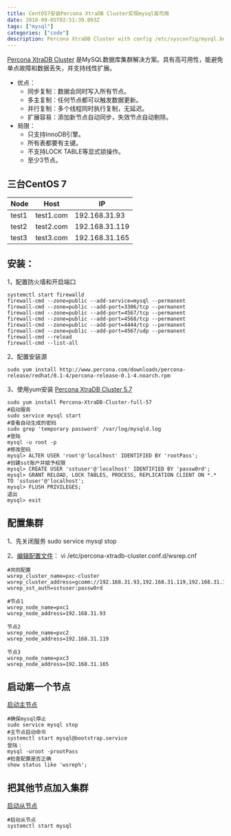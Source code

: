 ```yaml
---
title: CentOS7安装Percona XtraDB Cluster实现mysql高可用  
date: 2018-09-05T02:51:39.093Z
tags: ["mysql"]
categories: ["code"]
description: Percona XtraDB Cluster with config /etc/sysconfig/mysql.bootstrap
---
```


[Percona XtraDB Cluster](https://www.percona.com/doc/percona-xtradb-cluster/5.7/index.html) 是MySQL数据库集群解决方案。具有高可用性，能避免单点故障和数据丢失，并支持线性扩展。
* 优点：
	* 同步复制：数据会同时写入所有节点。
	* 多主复制：任何节点都可以触发数据更新。
	* 并行复制：多个线程同时执行复制，无延迟。
	* 扩展容易：添加新节点自动同步，失效节点自动剔除。
* 局限：
	* 只支持InnoDB引擎。
	* 所有表都要有主键。
	* 不支持LOCK TABLE等显式锁操作。
	* 至少3节点。


## 三台CentOS 7
Node|Host|IP|
---|---|---
test1 | test1.com	|192.168.31.93
test2 | test2.com	|192.168.31.119
test3 | test3.com	|192.168.31.165

## 安装：
1，配置防火墙和开启端口
```
systemctl start firewalld
firewall-cmd --zone=public --add-service=mysql --permanent
firewall-cmd --zone=public --add-port=3306/tcp --permanent
firewall-cmd --zone=public --add-port=4567/tcp --permanent
firewall-cmd --zone=public --add-port=4568/tcp --permanent
firewall-cmd --zone=public --add-port=4444/tcp --permanent
firewall-cmd --zone=public --add-port=4567/udp --permanent
firewall-cmd --reload
firewall-cmd --list-all
```

 2、配置安装源
 ```shell
sudo yum install http://www.percona.com/downloads/percona-release/redhat/0.1-4/percona-release-0.1-4.noarch.rpm
```

 3、使用yum安装 [Percona XtraDB Cluster 5.7](https://www.percona.com/doc/percona-xtradb-cluster/5.7/install/yum.html#yum )
 ```shell
sudo yum install Percona-XtraDB-Cluster-full-57
#启动服务
sudo service mysql start
#查看自动生成的密码
sudo grep 'temporary password' /var/log/mysqld.log
#登陆
mysql -u root -p
#修改密码
mysql> ALTER USER 'root'@'localhost' IDENTIFIED BY 'rootPass';
#创建sst账户并赋予权限
mysql> CREATE USER 'sstuser'@'localhost' IDENTIFIED BY 'passw0rd';
mysql> GRANT RELOAD, LOCK TABLES, PROCESS, REPLICATION CLIENT ON *.* TO 'sstuser'@'localhost';
mysql> FLUSH PRIVILEGES;
退出
mysql> exit
 ```
 
 ## 配置集群
1、先关闭服务
sudo service mysql stop

2、[编辑配置文件](https://www.percona.com/doc/percona-xtradb-cluster/5.7/configure.html)：
vi /etc/percona-xtradb-cluster.conf.d/wsrep.cnf
```
#共同配置
wsrep_cluster_name=pxc-cluster
wsrep_cluster_address=gcomm://192.168.31.93,192.168.31.119,192.168.31.165
wsrep_sst_auth=sstuser:passw0rd

#节点1
wsrep_node_name=pxc1
wsrep_node_address=192.168.31.93

节点2
wsrep_node_name=pxc2
wsrep_node_address=192.168.31.119

节点3
wsrep_node_name=pxc3
wsrep_node_address=192.168.31.165
```

## 启动第一个节点
[启动主节点](https://www.percona.com/doc/percona-xtradb-cluster/5.7/bootstrap.html)
```
#确保mysql停止
sudo service mysql stop 
#主节点启动命令
systemctl start mysql@bootstrap.service
登陆：
mysql -uroot -prootPass
#检查配置是否正确
show status like 'wsrep%';
```

## 把其他节点加入集群
[启动从节点](https://www.percona.com/doc/percona-xtradb-cluster/5.7/add-node.html)
```
#启动从节点
systemctl start mysql
```










